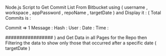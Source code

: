 Node.js Script to Get Commit List From Bitbucket using 
( username , workspace , appPassword , repoName , targetDate )
and Display it :
(
Total Commits is : 

Commit => 1
Message : 
Hash :
User : 
Date : 
Time : 

#################
)
and Get Data in all Pages for the Repo then Filtering the data to show only those that occurred after a specific date ( targetDate )

